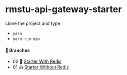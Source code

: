 # rmstu-api-gateway-starter

clone the project and type
-    `yarn`
-  `yarn run dev`



#### 🪸 Branches


-   02 🐇 [Starter With Redis](https://github.com/bappasahabapi/rmstu-management-api-gateway-redis/tree/rmstu/api/gateway/v1/02/starter-redis) 
-   01 👍 [Starter Without Redis](https://github.com/bappasahabapi/rmstu-management-api-gateway-redis/tree/rmstu/api/gateway/v1/01/starter-without-redis) 